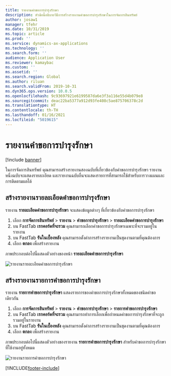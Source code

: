 ```yaml
---
title: รายงานคำขอการบำรุงรักษา
description: หัวข้อนี้อธิบายวิธีการสร้างรายงานคำขอการบำรุงรักษาในการจัดการสินทรัพย์
author: josaw1
manager: tfehr
ms.date: 10/31/2019
ms.topic: article
ms.prod: ''
ms.service: dynamics-ax-applications
ms.technology: ''
ms.search.form: ''
audience: Application User
ms.reviewer: kamaybac
ms.custom: ''
ms.assetid: ''
ms.search.region: Global
ms.author: riluan
ms.search.validFrom: 2019-10-31
ms.dyn365.ops.version: 10.0.5
ms.openlocfilehash: 9c93697921e6199587da6e3f3a116e55d4b079e8
ms.sourcegitcommit: deac22ba5377a912d93fe408c5ae875706378c2d
ms.translationtype: HT
ms.contentlocale: th-TH
ms.lasthandoff: 01/16/2021
ms.locfileid: "5019615"
---
```

# <a name="maintenance-request-reports"></a>รายงานคำขอการบำรุงรักษา

[!include [banner](../../includes/banner.md)]

 

ในการจัดการสินทรัพย์ คุณสามารถสร้างรายงานสองฉบับที่เกี่ยวข้องกับคำขอการบำรุงรักษา รายงานหนึ่งฉบับจะแสดงรายละเอียด และรายงานฉบับอื่นจะแสดงรายการที่สามารถใช้สำหรับการวางแผนและการติดตามผลได้

## <a name="create-a-maintenance-request-details-report"></a>สร้างรายงานรายละเอียดคำขอการบำรุงรักษา

รายงาน **รายละเอียดคำขอการบำรุงรักษา** จะแสดงข้อมูลต่างๆ ที่เกี่ยวข้องกับคำขอการบำรุงรักษา

1. เลือก **การจัดการสินทรัพย์** \> **รายงาน** \> **คำขอการบำรุงรักษา** \> **รายละเอียดคำขอการบำรุงรักษา**
2. บน FastTab **เรกคอร์ดที่จะรวม** คุณสามารถเลือกคำขอการบำรุงรักษาเฉพาะที่จะรวมอยู่ในรายงาน
3. บน FastTab **รันในเบื้องหลัง** คุณสามารถตั้งค่าการสร้างรายงานเป็นชุดงานตามที่คุณต้องการ
4. เลือก **ตกลง** เพื่อสร้างรายงาน

ภาพประกอบต่อไปนี้แสดงตัวอย่างของหน้า **รายละเอียดคำขอการบำรุงรักษา**

![รายงานรายละเอียดคำขอการบำรุงรักษา](media/09-manage-maintenance-requests.png)

## <a name="create-a-maintenance-request-list-report"></a>สร้างรายงานรายการคำขอการบำรุงรักษา

รายงาน **รายการคำขอการบำรุงรักษา** แสดงรายการของคำขอการบำรุงรักษาทั้งหมดของชนิดคำขอเดียวกัน

1. เลือก **การจัดการสินทรัพย์** \> **รายงาน** \> **คำขอการบำรุงรักษา** \> **รายการคำขอการบำรุงรักษา**
2. บน FastTab **เรกคอร์ดที่จะรวม** คุณสามารถทำการเลือกเพื่อกำหนดคำขอการบำรุงรักษาที่จะถูกรวมอยู่ในรายงาน
3. บน FastTab **รันในเบื้องหลัง** คุณสามารถตั้งค่าการสร้างรายงานเป็นชุดงานตามที่คุณต้องการ
4. เลือก **ตกลง** เพื่อสร้างรายงาน

ภาพประกอบต่อไปนี้แสดงตัวอย่างของรายงาน **รายการคำขอการบำรุงรักษา** สำหรับคำขอการบำรุงรักษาที่ใช้งานอยู่ทั้งหมด

![รายงานรายการคำขอการบำรุงรักษา](media/10-manage-maintenance-requests.png)


[!INCLUDE[footer-include](../../../includes/footer-banner.md)]